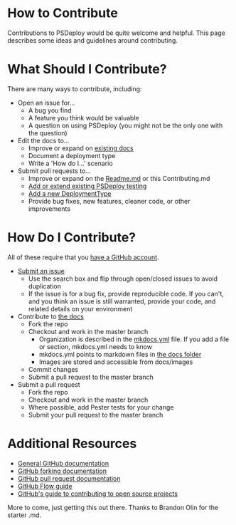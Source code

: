 # How to Contribute

Contributions to PSDeploy would be quite welcome and helpful. This page describes some ideas and guidelines around contributing.

# What Should I Contribute?

There are many ways to contribute, including:

* Open an issue for...
  * A bug you find
  * A feature you think would be valuable
  * A question on using PSDeploy (you might not be the only one with the question)
* Edit the docs to...
  * Improve or expand on [existing docs](https://psdeploy.readthedocs.org)
  * Document a deployment type
  * Write a 'How do I...' scenario
* Submit pull requests to...
  * Improve or expand on the [Readme.md](https://github.com/RamblingCookieMonster/PSDeploy/blob/master/README.md) or this Contributing.md
  * [Add or extend existing PSDeploy testing](https://github.com/RamblingCookieMonster/PSDeploy/blob/master/Tests/PSDeploy.Tests.ps1)
  * [Add a new DeploymentType](https://github.com/RamblingCookieMonster/PSDeploy/blob/master/Tests/PSDeploy.Tests.ps1)
  * Provide bug fixes, new features, cleaner code, or other improvements

# How Do I Contribute?

All of these require that you [have a GitHub account](https://github.com/signup/free).

* [Submit an issue](https://github.com/RamblingCookieMonster/PSDeploy/issues)
  * Use the search box and flip through open/closed issues to avoid duplication
  * If the issue is for a bug fix, provide reproducible code.  If you can't, and you think an issue is still warranted, provide your code, and related details on your environment
* Contribute to [the docs](https://psdeploy.readthedocs.org)
  * Fork the repo
  * Checkout and work in the master branch
    * Organization is described in the [mkdocs.yml](https://github.com/RamblingCookieMonster/PSDeploy/blob/master/mkdocs.yml) file. If you add a file or section, mkdocs.yml needs to know
    * mkdocs.yml points to markdown files in [the docs folder](https://github.com/RamblingCookieMonster/PSDeploy/tree/master/docs)
    * Images are stored and accessible from docs/images
  * Commit changes
  * Submit a pull request to the master branch
* Submit a pull request
  * Fork the repo
  * Checkout and work in the master branch
  * Where possible, add Pester tests for your change
  * Submit your pull request to the master branch

# Additional Resources
* [General GitHub documentation](https://help.github.com/)
* [GitHub forking documentation](https://guides.github.com/activities/forking/)
* [GitHub pull request documentation](https://help.github.com/send-pull-requests/)
* [GitHub Flow guide](https://guides.github.com/introduction/flow/)
* [GitHub's guide to contributing to open source projects](https://guides.github.com/activities/contributing-to-open-source/)

More to come, just getting this out there. Thanks to Brandon Olin for the starter .md.


